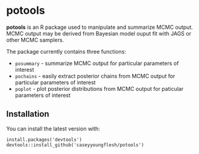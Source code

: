 potools
====

**potools** is an R package used to manipulate and summarize MCMC output. MCMC output may be derived from Bayesian model ouput fit with JAGS or other MCMC samplers.

The package currently contains three functions:

- `posummary` - summarize MCMC output for particular parameters of interest
- `pochains` - easily extract posterior chains from MCMC output for particular parameters of interest
- `poplot` - plot posterior distributions from MCMC output for paticular parameters of interest


Installation
------------

You can install the latest version with:
```{r}
install.packages('devtools')
devtools::install_github('caseyyoungflesh/potools')
```
